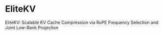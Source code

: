 # EliteKV
EliteKV: Scalable KV Cache Compression via RoPE Frequency Selection and Joint Low-Rank Projection
